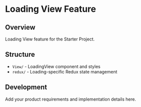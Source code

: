 # Loading View Feature

## Overview

Loading View feature for the Starter Project.

## Structure

- `View/` - LoadingView component and styles
- `redux/` - Loading-specific Redux state management

## Development

Add your product requirements and implementation details here.
